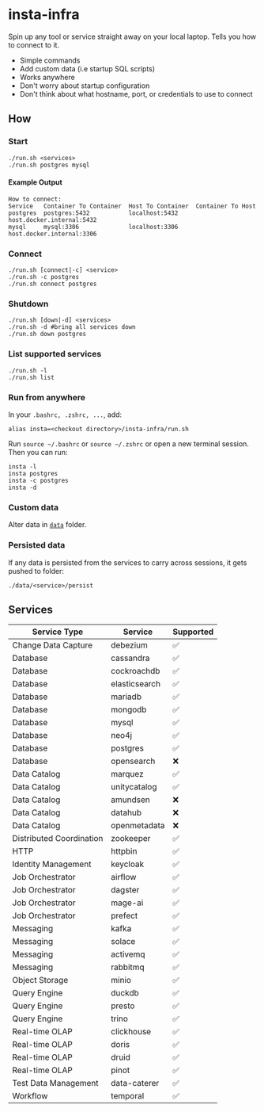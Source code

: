 # insta-infra

Spin up any tool or service straight away on your local laptop. Tells you how to connect to it.

- Simple commands
- Add custom data (i.e startup SQL scripts)
- Works anywhere
- Don't worry about startup configuration
- Don't think about what hostname, port, or credentials to use to connect

## How

### Start

```shell
./run.sh <services>
./run.sh postgres mysql
```

#### Example Output

```shell
How to connect:
Service   Container To Container  Host To Container  Container To Host
postgres  postgres:5432           localhost:5432     host.docker.internal:5432
mysql     mysql:3306              localhost:3306     host.docker.internal:3306
```

### Connect

```shell
./run.sh [connect|-c] <service>
./run.sh -c postgres
./run.sh connect postgres
```

### Shutdown

```shell
./run.sh [down|-d] <services>
./run.sh -d #bring all services down
./run.sh down postgres
```

### List supported services

```shell
./run.sh -l
./run.sh list
```

### Run from anywhere

In your `.bashrc, .zshrc, ...`, add:

```shell
alias insta=<checkout directory>/insta-infra/run.sh
```

Run `source ~/.bashrc` or `source ~/.zshrc` or open a new terminal session. Then you can run:

```shell
insta -l
insta postgres
insta -c postgres
insta -d
```

### Custom data

Alter data in [`data`](data) folder.

### Persisted data

If any data is persisted from the services to carry across sessions, it gets pushed to folder:

`./data/<service>/persist`

## Services

| Service Type             | Service       | Supported |
|--------------------------|---------------|-----------|
| Change Data Capture      | debezium      | ✅         |
| Database                 | cassandra     | ✅         |
| Database                 | cockroachdb   | ✅         |
| Database                 | elasticsearch | ✅         |
| Database                 | mariadb       | ✅         |
| Database                 | mongodb       | ✅         |
| Database                 | mysql         | ✅         |
| Database                 | neo4j         | ✅         |
| Database                 | postgres      | ✅         |
| Database                 | opensearch    | ❌         |
| Data Catalog             | marquez       | ✅         |
| Data Catalog             | unitycatalog  | ✅         |
| Data Catalog             | amundsen      | ❌         |
| Data Catalog             | datahub       | ❌         |
| Data Catalog             | openmetadata  | ❌         |
| Distributed Coordination | zookeeper     | ✅         |
| HTTP                     | httpbin       | ✅         |
| Identity Management      | keycloak      | ✅         |
| Job Orchestrator         | airflow       | ✅         |
| Job Orchestrator         | dagster       | ✅         |
| Job Orchestrator         | mage-ai       | ✅         |
| Job Orchestrator         | prefect       | ✅         |
| Messaging                | kafka         | ✅         |
| Messaging                | solace        | ✅         |
| Messaging                | activemq      | ✅         |
| Messaging                | rabbitmq      | ✅         |
| Object Storage           | minio         | ✅         |
| Query Engine             | duckdb        | ✅         |
| Query Engine             | presto        | ✅         |
| Query Engine             | trino         | ✅         |
| Real-time OLAP           | clickhouse    | ✅         |
| Real-time OLAP           | doris         | ✅         |
| Real-time OLAP           | druid         | ✅         |
| Real-time OLAP           | pinot         | ✅         |
| Test Data Management     | data-caterer  | ✅         |
| Workflow                 | temporal      | ✅         | 
